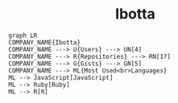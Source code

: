 <h1 align="center">Ibotta</h1>

```mermaid
graph LR
COMPANY_NAME{Ibotta}
COMPANY_NAME ---> U{Users} ---> UN[4]
COMPANY_NAME ---> R{Repositories} ---> RN[17]
COMPANY_NAME ---> G{Gists} ---> GN[5]
COMPANY_NAME ---> ML{Most Used<br>Languages}
ML --> JavaScript[JavaScript]
ML --> Ruby[Ruby]
ML --> R[R]
```
